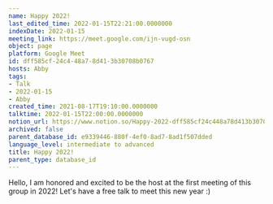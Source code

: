 ```yaml
---
name: Happy 2022!
last_edited_time: 2022-01-15T22:21:00.0000000
indexDate: 2022-01-15
meeting_link: https://meet.google.com/ijn-vugd-osn
object: page
platform: Google Meet
id: dff585cf-24c4-48a7-8d41-3b30708b0767
hosts: Abby
tags:
- Talk
- 2022-01-15
- Abby
created_time: 2021-08-17T19:10:00.0000000
talktime: 2022-01-15T22:00:00.0000000
notion_url: https://www.notion.so/Happy-2022-dff585cf24c448a78d413b30708b0767
archived: false
parent_database_id: e9339446-880f-4ef0-8ad7-8ad1f507dded
language_level: intermediate to advanced
title: Happy 2022!
parent_type: database_id
---
```


Hello, I am honored and excited to be the host at the first meeting of this group in 2022! Let's have a free talk to meet this new year :)





